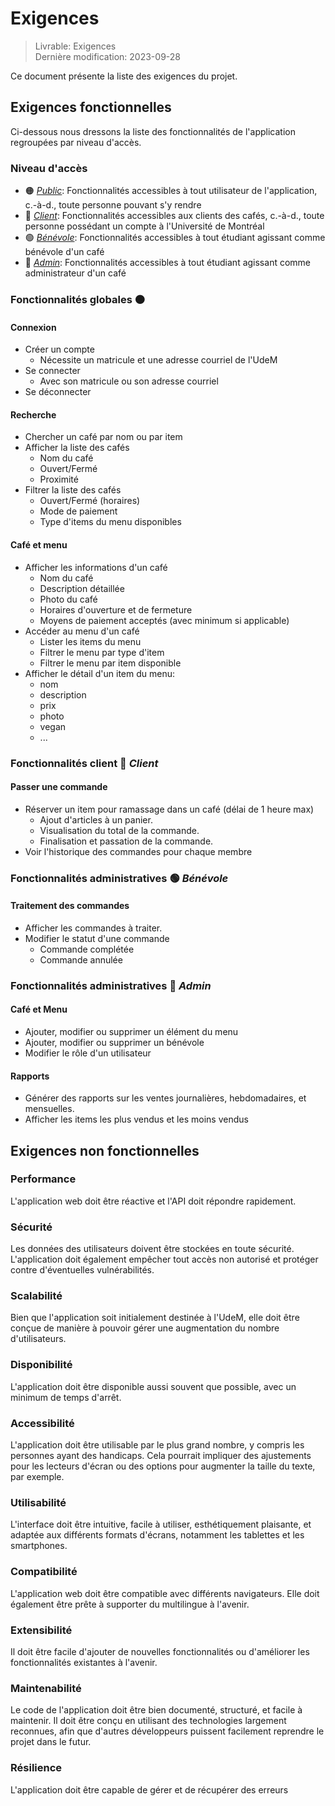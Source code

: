 # Exigences

> Livrable: Exigences  
> Dernière modification: 2023-09-28

Ce document présente la liste des exigences du projet.

## Exigences fonctionnelles

Ci-dessous nous dressons la liste des fonctionnalités de l'application regroupées par niveau d'accès.

### Niveau d'accès

- 🟠 [_Public_](#fonctionnalités-publiques-🟠-public): Fonctionnalités accessibles à tout utilisateur de l'application, c.-à-d., toute personne pouvant s'y rendre
- 🔵 [_Client_](#fonctionnalités-client-🔵-client): Fonctionnalités accessibles aux clients des cafés, c.-à-d., toute personne possédant un compte à l'Université de Montréal
- 🟢 [_Bénévole_](#fonctionnalités-administratives-🟢-bénévole): Fonctionnalités accessibles à tout étudiant agissant comme bénévole d'un café
- 🔴 [_Admin_](#fonctionnalités-administratives-🔴-admin): Fonctionnalités accessibles à tout étudiant agissant comme administrateur d'un café

### Fonctionnalités globales 🟠

#### Connexion

- Créer un compte
  - Nécessite un matricule et une adresse courriel de l'UdeM
- Se connecter
  - Avec son matricule ou son adresse courriel
- Se déconnecter

#### Recherche

- Chercher un café par nom ou par item
- Afficher la liste des cafés
  - Nom du café
  - Ouvert/Fermé
  - Proximité
- Filtrer la liste des cafés
  - Ouvert/Fermé (horaires)
  - Mode de paiement
  - Type d'items du menu disponibles

#### Café et menu

- Afficher les informations d'un café
  - Nom du café
  - Description détaillée
  - Photo du café
  - Horaires d'ouverture et de fermeture
  - Moyens de paiement acceptés (avec minimum si applicable)
- Accéder au menu d'un café
  - Lister les items du menu
  - Filtrer le menu par type d'item
  - Filtrer le menu par item disponible
- Afficher le détail d'un item du menu:
  - nom
  - description
  - prix
  - photo
  - vegan
  - ...

### Fonctionnalités client 🔵 _Client_

#### Passer une commande

- Réserver un item pour ramassage dans un café (délai de 1 heure max)
  - Ajout d'articles à un panier.
  - Visualisation du total de la commande.
  - Finalisation et passation de la commande.
- Voir l'historique des commandes pour chaque membre

### Fonctionnalités administratives 🟢 _Bénévole_

#### Traitement des commandes

- Afficher les commandes à traiter.
- Modifier le statut d'une commande
  - Commande complétée
  - Commande annulée

### Fonctionnalités administratives 🔴 _Admin_

#### Café et Menu

- Ajouter, modifier ou supprimer un élément du menu
- Ajouter, modifier ou supprimer un bénévole
- Modifier le rôle d'un utilisateur

#### Rapports

- Générer des rapports sur les ventes journalières, hebdomadaires, et mensuelles.
- Afficher les items les plus vendus et les moins vendus

## Exigences non fonctionnelles

### Performance

L'application web doit être réactive et l'API doit répondre rapidement.

### Sécurité

Les données des utilisateurs doivent être stockées en toute sécurité.
L'application doit également empêcher tout accès non autorisé et protéger
contre d'éventuelles vulnérabilités.

### Scalabilité

Bien que l'application soit initialement destinée à l'UdeM, elle doit être conçue de manière à pouvoir gérer une augmentation du nombre
d'utilisateurs.

### Disponibilité

L'application doit être disponible aussi souvent que possible, avec un
minimum de temps d'arrêt.

### Accessibilité

L'application doit être utilisable par le plus grand nombre, y compris les personnes ayant des handicaps. Cela pourrait impliquer des ajustements pour les lecteurs d'écran ou des options pour augmenter la taille du texte, par exemple.

### Utilisabilité

L'interface doit être intuitive, facile à utiliser, esthétiquement plaisante, et adaptée aux différents formats d'écrans, notamment les tablettes et les smartphones.

### Compatibilité

L'application web doit être compatible avec différents navigateurs. Elle doit également être prête à supporter du multilingue à l'avenir.

### Extensibilité

Il doit être facile d'ajouter de nouvelles fonctionnalités ou d'améliorer les fonctionnalités existantes à l'avenir.

### Maintenabilité

Le code de l'application doit être bien documenté, structuré, et facile à
maintenir. Il doit être conçu en utilisant des technologies
largement reconnues, afin que d'autres développeurs puissent facilement reprendre le projet dans le futur.

### Résilience

L'application doit être capable de gérer et de récupérer des erreurs
